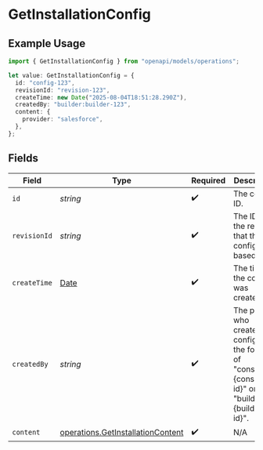 # GetInstallationConfig

## Example Usage

```typescript
import { GetInstallationConfig } from "openapi/models/operations";

let value: GetInstallationConfig = {
  id: "config-123",
  revisionId: "revision-123",
  createTime: new Date("2025-08-04T18:51:28.290Z"),
  createdBy: "builder:builder-123",
  content: {
    provider: "salesforce",
  },
};
```

## Fields

| Field                                                                                                   | Type                                                                                                    | Required                                                                                                | Description                                                                                             | Example                                                                                                 |
| ------------------------------------------------------------------------------------------------------- | ------------------------------------------------------------------------------------------------------- | ------------------------------------------------------------------------------------------------------- | ------------------------------------------------------------------------------------------------------- | ------------------------------------------------------------------------------------------------------- |
| `id`                                                                                                    | *string*                                                                                                | :heavy_check_mark:                                                                                      | The config ID.                                                                                          | config-123                                                                                              |
| `revisionId`                                                                                            | *string*                                                                                                | :heavy_check_mark:                                                                                      | The ID of the revision that this config is based on.                                                    | revision-123                                                                                            |
| `createTime`                                                                                            | [Date](https://developer.mozilla.org/en-US/docs/Web/JavaScript/Reference/Global_Objects/Date)           | :heavy_check_mark:                                                                                      | The time the config was created.                                                                        |                                                                                                         |
| `createdBy`                                                                                             | *string*                                                                                                | :heavy_check_mark:                                                                                      | The person who created the config, in the format of "consumer:{consumer-id}" or "builder:{builder-id}". | builder:builder-123                                                                                     |
| `content`                                                                                               | [operations.GetInstallationContent](../../models/operations/getinstallationcontent.md)                  | :heavy_check_mark:                                                                                      | N/A                                                                                                     |                                                                                                         |